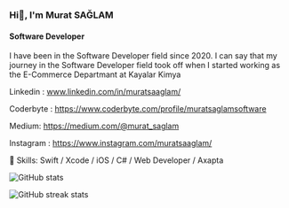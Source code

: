 ### Hi👋, I'm Murat SAĞLAM
#### Software Developer

I have been in the Software Developer field since 2020. I can say that my journey in the Software Developer field took off when I started working as the E-Commerce Departmant at Kayalar Kimya

Linkedin : www.linkedin.com/in/muratsaaglam/

Coderbyte : https://www.coderbyte.com/profile/muratsaglamsoftware

Medium: https://medium.com/@murat_saglam

Instagram : https://www.instagram.com/muratsaaglam/ 


🔭 Skills: Swift / Xcode / iOS / C# / Web Developer / Axapta


![GitHub stats](https://github-readme-stats.vercel.app/api?username=muratsaaglam&show_icons=true)  

![GitHub streak stats](https://github-readme-streak-stats.herokuapp.com/?user=muratsaaglam)  
